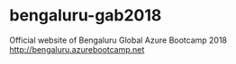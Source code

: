 # bengaluru-gab2018
Official website of Bengaluru Global Azure Bootcamp 2018 http://bengaluru.azurebootcamp.net
